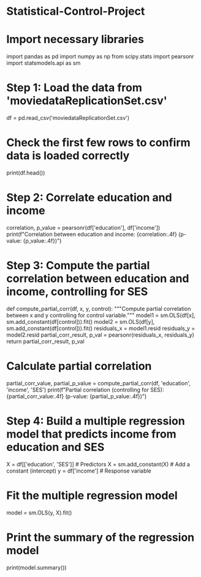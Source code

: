 # Statistical-Control-Project
# Import necessary libraries
import pandas as pd
import numpy as np
from scipy.stats import pearsonr
import statsmodels.api as sm

# Step 1: Load the data from 'moviedataReplicationSet.csv'
df = pd.read_csv('moviedataReplicationSet.csv')

# Check the first few rows to confirm data is loaded correctly
print(df.head())

# Step 2: Correlate education and income
correlation, p_value = pearsonr(df['education'], df['income'])
print(f"Correlation between education and income: {correlation:.4f} (p-value: {p_value:.4f})")

# Step 3: Compute the partial correlation between education and income, controlling for SES
def compute_partial_corr(df, x, y, control):
    """Compute partial correlation between x and y controlling for control variable."""
    model1 = sm.OLS(df[x], sm.add_constant(df[control])).fit()
    model2 = sm.OLS(df[y], sm.add_constant(df[control])).fit()
    residuals_x = model1.resid
    residuals_y = model2.resid
    partial_corr_result, p_val = pearsonr(residuals_x, residuals_y)
    return partial_corr_result, p_val

# Calculate partial correlation
partial_corr_value, partial_p_value = compute_partial_corr(df, 'education', 'income', 'SES')
print(f"Partial correlation (controlling for SES): {partial_corr_value:.4f} (p-value: {partial_p_value:.4f})")

# Step 4: Build a multiple regression model that predicts income from education and SES
X = df[['education', 'SES']]  # Predictors
X = sm.add_constant(X)  # Add a constant (intercept)
y = df['income']  # Response variable

# Fit the multiple regression model
model = sm.OLS(y, X).fit()

# Print the summary of the regression model
print(model.summary())

